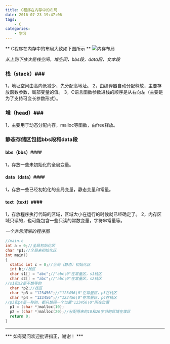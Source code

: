 ```yaml
---
title: C程序在内存中的布局
date: 2016-07-23 19:47:06
tags:
    - C
categories:
    - 学习
---
```


** C程序在内存中的布局大致如下图所示 **
![内存布局](http://onl0zwdvm.bkt.clouddn.com/memory.png!blog)

*从上到下依次是栈空间，堆空间，bbs段，data段，文本段*

<!-- more -->

### 栈（stack）###
1，地址空间由高向低减少，先分配高地址。
2，由编译器自动分配释放，主要存放函数参数，局部变量的值。
3，C语言函数参数进栈的顺序是从右向左（主要是为了支持可变长参数形式）。

### 堆（head）###
1，主要用于动态分配内存，malloc等函数，由free释放。

### 静态存储区包括bbs段和data段 ###
#### bbs（bbs）####
1，存放一些未初始化的全局变量。
#### data（data）####
1，存放一些已经初始化的全局变量，静态变量和常量。

#### text（text）####
1，存放程序执行代码的区域，区域大小在运行的时候就已经确定了。
2，内存区域只读的，也可能包含一些只读的常数变量，字符串常量等。

*一个非常清晰的程序图*
```C
//main.c
int a = 0;//全局初始化区
char *p1;//全局未初始化区
int main()
{
  static int c = 0;//全局（静态）初始化区
  int b;//栈区
  char s1[] = "abc";//"abc\0"在常量区，s1栈区
  char s2[] = "abc";//"abc\0"在常量区，s2栈区
//s1和s2是不想等的
  char *p2;//栈区
  char *p3 = "123456";//"123456\0"在常量区，p3在栈区
  char *p4 = "123456";//"123456\0"在常量区，p4在栈区
//p3和p4是一样的，都只想同一个位置"123456\0"所在位置
  p1 = (char *)malloc(10);
  p2 = (char *)malloc(20);//分配得来的10和20字节的区域在堆区
  return 0;
}
```

---

*** 如有疑问欢迎批评指正，谢谢！ ***
